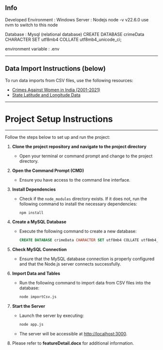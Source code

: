 Info
------------------------------------------------------------------------------------------------
Developed Environment   : Windows
Server                  : Nodejs
   node -v v22.6.0
   use nvm to switch to this node

Database : Mysql (relational database)
   CREATE DATABASE crimeData CHARACTER SET utf8mb4 COLLATE utf8mb4_unicode_ci;

environment variable : .env

------------------------------------------------------------------------------------------------
 Data Import Instructions (below)
------------------------------------------------------------------------------------------------

To run data imports from CSV files, use the following resources:

- [Crimes Against Women in India (2001-2021)](https://www.kaggle.com/datasets/balajivaraprasad/crimes-against-women-in-india-2001-2021?resource=download&select=CrimesOnWomenData.csv)
- [State Latitude and Longitude Data](https://www.kaggle.com/datasets/danishxr/poptable)

------------------------------------------------------------------------------------------------
# Project Setup Instructions 
------------------------------------------------------------------------------------------------
Follow the steps below to set up and run the project:

1. **Clone the project repository and navigate to the project directory**
   - Open your terminal or command prompt and change to the project directory.

2. **Open the Command Prompt (CMD)**
   - Ensure you have access to the command line interface.

3. **Install Dependencies**
   - Check if the `node_modules` directory exists. If it does not, run the following command to install the necessary dependencies:
     ```bash
     npm install
     ```

4. **Create a MySQL Database**
   - Execute the following command to create a new database:
     ```sql
     CREATE DATABASE crimeData CHARACTER SET utf8mb4 COLLATE utf8mb4_unicode_ci;
     ```

5. **Check MySQL Connection**
   - Ensure that the MySQL database connection is properly configured and that the Node.js server connects successfully.

6. **Import Data and Tables**
   - Run the following command to import data from CSV files into the database:
     ```bash
     node importCsv.js
     ```

7. **Start the Server**
   - Launch the server by executing:
     ```bash
     node app.js
     ```
   - The server will be accessible at [http://localhost:3000](http://localhost:3000).

8. Please refer to **featureDetail.docx** for additional information.
